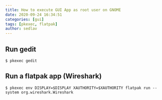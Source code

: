 ```yaml
---
title: How to execute GUI App as root user on GNOME
date: 2020-09-24 16:34:51
categories: [gui]
tags: [pkexec, flatpak]
author: sedlav
---
```


## Run gedit

```
$ pkexec gedit
```

## Run a flatpak app (Wireshark)

```
$ pkexec env DISPLAY=$DISPLAY XAUTHORITY=$XAUTHORITY flatpak run --system org.wireshark.Wireshark
```
